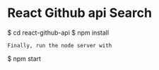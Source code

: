 # React  Github api Search



$ cd react-github-api
$ npm install
``` 
Finally, run the node server with

```
$ npm start
```
 
